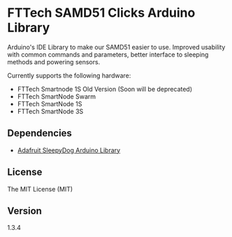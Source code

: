 # FTTech SAMD51 Clicks Arduino Library

Arduino's IDE Library to make our SAMD51 easier to use. Improved usability with common commands and parameters, better interface to sleeping methods and powering sensors.

Currently supports the following hardware:

*  FTTech Smartnode 1S Old Version (Soon will be deprecated)
*  FTTech SmartNode Swarm
*  FTTech SmartNode 1S
*  FTTech SmartNode 3S

## Dependencies
- [Adafruit SleepyDog Arduino Library](https://github.com/adafruit/Adafruit_SleepyDog)

## License
The MIT License (MIT)

## Version
1.3.4
